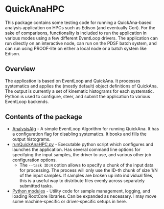 # QuickAnaHPC

This package contains some testing code for running a QuickAna-based analysis
application on HPCs such as Edison (and eventually Cori). For the sake of
comparisons, functionality is included to run the application in various modes
using a few different EventLoop drivers. The application can run directly on
an interactive node, can run on the PDSF batch system, and can run using
PROOF-lite on either a local node or a batch system like Edison.

## Overview

The application is based on EventLoop and QuickAna. It processes systematics
and applies the (mostly default) object definitions of QuickAna. The output
is currently a set of kinematic histograms for each systematic. Python is used
to configure, steer, and submit the application to various EventLoop backends.

## Contents of the package

* [AnalysisAlg](QuickAnaHPC/AnalysisAlg.h) - A simple EventLoop Algorithm for
  running QuickAna. It has a configuration flag for disabling systematics. It
  books and fills the output histograms.
* [runQuickAnaHPC.py](scripts/runQuickAnaHPC.py) - Executable python script
  which configures and launches the application. Has several command line
  options for specifying the input samples, the driver to use, and various
  other job configuration options.
  * The `--task ID:N` option allows to specify a chunk of the input data for
    processing. The process will only use the ID-th chunk of size 1/N of the
    input samples. If samples are broken up into individual files, this is a
    useful way to distribute files evenly across separately submitted tasks.
* [Python modules](python) - Utility code for sample management, logging, and
  loading RootCore libraries. Can be expanded as necessary. I may move some
  machine-specific or driver-specific setups in here.
